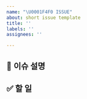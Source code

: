 ```yaml
---
name: "\U0001F4F0 ISSUE"
about: short issue template
title: ''
labels: ''
assignees: ''

---
```


## 📰 이슈 설명


## ✅ 할 일
